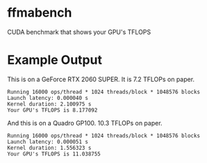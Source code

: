 # ffmabench
CUDA benchmark that shows your GPU's TFLOPS

# Example Output

This is on a GeForce RTX 2060 SUPER. It is 7.2 TFLOPs on paper.

```
Running 16000 ops/thread * 1024 threads/block * 1048576 blocks
Launch latency: 0.000040 s
Kernel duration: 2.100975 s
Your GPU's TFLOPS is 8.177092
```

And this is on a Quadro GP100. 10.3 TFLOPs on paper.

```
Running 16000 ops/thread * 1024 threads/block * 1048576 blocks
Launch latency: 0.000051 s
Kernel duration: 1.556323 s
Your GPU's TFLOPS is 11.038755
```

